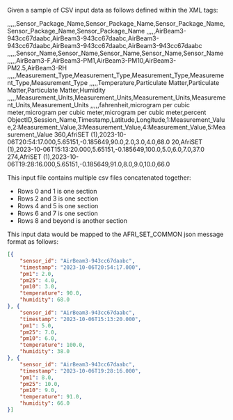 Given a sample of CSV input data as follows defined within the <data></data> XML tags:

<data>
,,,,,Sensor_Package_Name,Sensor_Package_Name,Sensor_Package_Name,Sensor_Package_Name,Sensor_Package_Name
,,,,,AirBeam3-943cc67daabc,AirBeam3-943cc67daabc,AirBeam3-943cc67daabc,AirBeam3-943cc67daabc,AirBeam3-943cc67daabc
,,,,,Sensor_Name,Sensor_Name,Sensor_Name,Sensor_Name,Sensor_Name
,,,,,AirBeam3-F,AirBeam3-PM1,AirBeam3-PM10,AirBeam3-PM2.5,AirBeam3-RH
,,,,,Measurement_Type,Measurement_Type,Measurement_Type,Measurement_Type,Measurement_Type
,,,,,Temperature,Particulate Matter,Particulate Matter,Particulate Matter,Humidity
,,,,,Measurement_Units,Measurement_Units,Measurement_Units,Measurement_Units,Measurement_Units
,,,,,fahrenheit,microgram per cubic meter,microgram per cubic meter,microgram per cubic meter,percent
ObjectID,Session_Name,Timestamp,Latitude,Longitude,1:Measurement_Value,2:Measurement_Value,3:Measurement_Value,4:Measurement_Value,5:Measurement_Value
360,AfriSET (1),2023-10-06T20:54:17.000,5.65151,-0.185649,90.0,2.0,3.0,4.0,68.0
20,AfriSET (1),2023-10-06T15:13:20.000,5.65151,-0.185649,100.0,5.0,6.0,7.0,37.0
274,AfriSET (1),2023-10-06T19:28:16.000,5.65151,-0.185649,91.0,8.0,9.0,10.0,66.0
</data>

This input file contains multiple csv files concatenated together:
- Rows 0 and 1 is one section
- Rows 2 and 3 is one section
- Rows 4 and 5 is one section
- Rows 6 and 7 is one section
- Rows 8 and beyond is another section

This input data would be mapped to the AFRI_SET_COMMON json message format as follows:

```json
[{
    "sensor_id": "AirBeam3-943cc67daabc",
    "timestamp": "2023-10-06T20:54:17.000",
    "pm1": 2.0,
    "pm25": 4.0,
    "pm10": 3.0,
    "temperature": 90.0,
    "humidity": 68.0
}, {
    "sensor_id": "AirBeam3-943cc67daabc",
    "timestamp": "2023-10-06T15:13:20.000",
    "pm1": 5.0,
    "pm25": 7.0,
    "pm10": 6.0,
    "temperature": 100.0,
    "humidity": 38.0
}, {
    "sensor_id": "AirBeam3-943cc67daabc",
    "timestamp": "2023-10-06T19:28:16.000",
    "pm1": 8.0,
    "pm25": 10.0,
    "pm10": 9.0,
    "temperature": 91.0,
    "humidity": 66.0
}]
```
